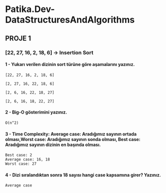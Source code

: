 # Patika.Dev-DataStructuresAndAlgorithms
## PROJE 1
### **[22, 27, 16, 2, 18, 6] -> Insertion Sort**
#### 1 - Yukarı verilen dizinin sort türüne göre aşamalarını yazınız.
    [22, 27, 16, 2, 18, 6]
    
    [2, 27, 16, 22, 18, 6]
    
    [2, 6, 16, 22, 18, 27]
    
    [2, 6, 16, 18, 22, 27]
#### 2 - Big-O gösterimini yazınız.
    O(n^2)
#### 3 - Time Complexity: Average case: Aradığımız sayının ortada olması,Worst case: Aradığımız sayının sonda olması, Best case: Aradığımız sayının dizinin en başında olması.
    Best case: 2
    Average case: 16, 18
    Worst case: 27
#### 4 - Dizi sıralandıktan sonra 18 sayısı hangi case kapsamına girer? Yazınız.
    Average case
